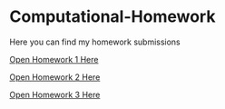 # Computational-Homework
Here you can find my homework submissions

[Open Homework 1 Here](cellular_automata_complexity.ipynb)


[Open Homework 2 Here](matrices_unsupervised_learning.ipynb)

[Open Homework 3 Here](pde_turing.ipynb)
